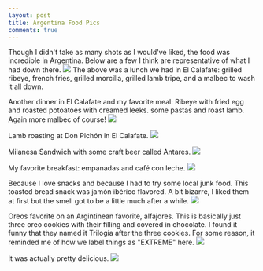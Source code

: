 ```yaml
---
layout: post
title: Argentina Food Pics
comments: true
---
```


Though I didn't take as many shots as I would've liked, the food was incredible in Argentina. Below are a few I think are representative of what I had down there.
[![](http://i.imgur.com/SbYo4r6.jpg)](http://i.imgur.com/SbYo4r6.jpg)
The above was a lunch we had in El Calafate: grilled ribeye, french fries, grilled morcilla, grilled lamb tripe, and a malbec to wash it all down.

Another dinner in El Calafate and my favorite meal: Ribeye with fried egg and roasted potoatoes with creamed leeks. some pastas and roast lamb.  Again more malbec of course!
[![](http://i.imgur.com/sfQuGjx.jpg)](http://i.imgur.com/sfQuGjx.jpg)

Lamb roasting at Don Pichón in El Calafate.
[![](http://i.imgur.com/CGYKtuv.jpg)](http://i.imgur.com/CGYKtuv.jpg)

Milanesa Sandwich with some craft beer called Antares.
[![](http://i.imgur.com/V2Oggsk.jpg)](http://i.imgur.com/V2Oggsk.jpg)

My favorite breakfast: empanadas and café con leche.
[![](http://i.imgur.com/CSOAz6w.jpg)](http://i.imgur.com/CSOAz6w.jpg)

Because I love snacks and because I had to try some local junk food. This toasted bread snack was jamón ibérico flavored.  A bit bizarre, I liked them at first but the smell got to be a little much after a while.
[![](http://i.imgur.com/GNrktAm.jpg)](http://i.imgur.com/GNrktAm.jpg)

Oreos favorite on an Argintinean favorite, alfajores.  This is basically just three oreo cookies with their filling and covered in chocolate.  I found it funny that they named it Trilogía after the three cookies. For some reason, it reminded me of how we label things as "EXTREME" here.
[![](http://i.imgur.com/GQ3fv4M.jpg)](http://i.imgur.com/GQ3fv4M.jpg)

It was actually pretty delicious.
[![](http://i.imgur.com/SlRcUmT.jpg)](http://i.imgur.com/SlRcUmT.jpg)
